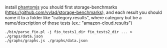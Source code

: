 
install [phantomjs](http://phantomjs.org/download.html)
you should first storage-benchmarks (https://github.com/vvlad/storage-benchmarks), and each result you should name it to a folder like "category.results", where category but be a name/description of those tests (ex.: "amazon-cloud.results")

    ./bin/parse_fio.pl -j fio_tests1_dir fio_tests2_dir ... > ./graps/data.json
    ./graphs/graphs.js ./graphs/data.json
